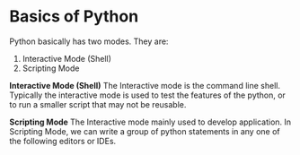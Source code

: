 # Basics of Python
Python basically has two modes. They are:
1. Interactive Mode (Shell)
2. Scripting Mode

**Interactive Mode (Shell)**
The Interactive mode is the command line shell. Typically the interactive mode is used to test the features of the python, or to run a smaller script that may not be reusable.

**Scripting Mode**
The Interactive mode mainly used to develop application. In Scripting Mode, we can write a group of python statements in any one of the following editors or IDEs.


